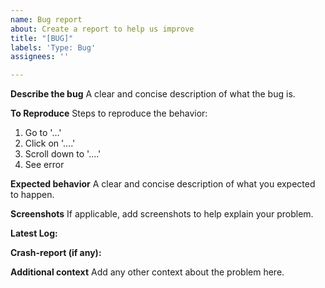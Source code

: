 ```yaml
---
name: Bug report
about: Create a report to help us improve
title: "[BUG]"
labels: 'Type: Bug'
assignees: ''

---
```


**Describe the bug**
A clear and concise description of what the bug is.

**To Reproduce**
Steps to reproduce the behavior:
1. Go to '...'
2. Click on '....'
3. Scroll down to '....'
4. See error

**Expected behavior**
A clear and concise description of what you expected to happen.

**Screenshots**
If applicable, add screenshots to help explain your problem.

**Latest Log:**

**Crash-report (if any):**

**Additional context**
Add any other context about the problem here.
